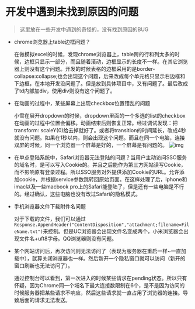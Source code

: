 # 开发中遇到未找到原因的问题

> 这里放在一些开发中遇到的奇怪的，没有找到原因的BUG

- chrome浏览器上table边框问题？
  
  在做模拟excel的时候，发现chrome浏览器上，table跨的行和列太多的时候，边框只显示一部分，而且随着滚动，边框显示的长度不一样。在其它浏览器上则没有这个问题。开发的时候表格的边框采用的是border-collapse:collapse;也会出现这个问题，后来改成每个单元格只显示右边框和下边框，在本地开发没问题了。但是放到具体项目中，又有问题了。最后改成了td内部加div，使用div则没有这个问题了。

- 在动画的过程中，某些屏幕上出现checkbox位置错乱的问题

  小雪在展开dropdown的时候，dropdown里面的一个多选的list的checkbox在动画的过程中位置会偏移。动画结束后则恢复正常。经过调试发现：把transform: scaleY(0)给去掉就好了。或者将transition的时间延长，改成4秒就没有问题。如果在1秒以内，则会出现这个问题。而且在同一个电脑，连接双屏的时候，同一个浏览器一个屏幕是好的，一个屏幕是有问题的。
  ![img](https://github.com/towersxu/snippets/blob/master/img/demo1.jpg)

- 在单点登陆系统中，Safari浏览器无法登陆的问题？当用户主动访问SSO服务的域名时，是可以写入Cookie的。并且之后能作为第三方网站读写Cookie，而不影响原有登录过程。所以SSO服务对外提供添加Cookie的URL。允许添加cookie，并根据service参数跳转回原始页面。在这样处理了后，iphone和imac以及一些macbook pro上的Safari能登陆了，但是还有一些电脑是不行的。经过确认，这些电脑也没有改过Safari的隐私模式。

- 手机浏览器文件下载附件名问题
  
  对于下载的文件，我们可以通过`Response.AppendHeader("ContentDisposition","attachment;filename=FileName.txt")`来控制。但是UC浏览器会出现文件名变成两个，小米浏览器会出现文件名+uft8字母。QQ浏览器则没有问题。

- 某个网站访问后，再次访问则无法访问了（表现为服务器在重启一样~一直加载中），就算关闭浏览器也一样。然后新开一个隐私窗口就可以访问（新开的窗口刷新也无法访问了）。

  通过控制台可以看到，第一次进入的时候某些请求在pending状态。所以只有怀疑，因为Chrome同一个域名下最大连接数限制在6个，是不是因为访问的时候服务器把某些请求不响应，然后这些请求就一直占用了浏览器的连接。导致后面的请求无法发送。
